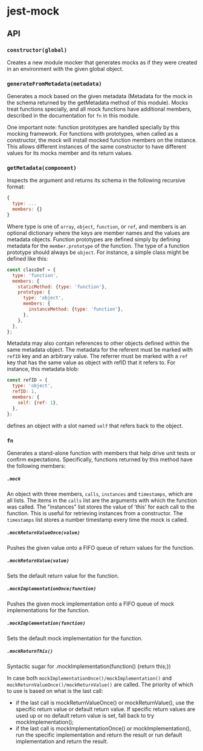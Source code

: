 # jest-mock

## API

### `constructor(global)`

Creates a new module mocker that generates mocks as if they were created in an
environment with the given global object.

### `generateFromMetadata(metadata)`

Generates a mock based on the given metadata (Metadata for the mock in the
schema returned by the getMetadata method of this module). Mocks treat functions
specially, and all mock functions have additional members, described in the
documentation for `fn` in this module.

One important note: function prototypes are handled specially by this mocking
framework. For functions with prototypes, when called as a constructor, the mock
will install mocked function members on the instance. This allows different
instances of the same constructor to have different values for its mocks member
and its return values.

### `getMetadata(component)`

Inspects the argument and returns its schema in the following recursive format:

```js
{
  type: ...
  members: {}
}
```

Where type is one of `array`, `object`, `function`, or `ref`, and members is an
optional dictionary where the keys are member names and the values are metadata
objects. Function prototypes are defined simply by defining metadata for the
`member.prototype` of the function. The type of a function prototype should
always be `object`. For instance, a simple class might be defined like this:

```js
const classDef = {
  type: 'function',
  members: {
    staticMethod: {type: 'function'},
    prototype: {
      type: 'object',
      members: {
        instanceMethod: {type: 'function'},
      },
    },
  },
};
```

Metadata may also contain references to other objects defined within the same
metadata object. The metadata for the referent must be marked with `refID` key
and an arbitrary value. The referrer must be marked with a `ref` key that has
the same value as object with refID that it refers to. For instance, this
metadata blob:

```js
const refID = {
  type: 'object',
  refID: 1,
  members: {
    self: {ref: 1},
  },
};
```

defines an object with a slot named `self` that refers back to the object.

### `fn`

Generates a stand-alone function with members that help drive unit tests or
confirm expectations. Specifically, functions returned by this method have the
following members:

##### `.mock`

An object with three members, `calls`, `instances` and `timestamps`, which are
all lists. The items in the `calls` list are the arguments with which the
function was called. The "instances" list stores the value of 'this' for each
call to the function. This is useful for retrieving instances from a
constructor. The `timestamps` list stores a number timestamp every time the mock
is called.

##### `.mockReturnValueOnce(value)`

Pushes the given value onto a FIFO queue of return values for the function.

##### `.mockReturnValue(value)`

Sets the default return value for the function.

##### `.mockImplementationOnce(function)`

Pushes the given mock implementation onto a FIFO queue of mock implementations
for the function.

##### `.mockImplementation(function)`

Sets the default mock implementation for the function.

##### `.mockReturnThis()`

Syntactic sugar for .mockImplementation(function() {return this;})

In case both `mockImplementationOnce()/mockImplementation()` and
`mockReturnValueOnce()/mockReturnValue()` are called. The priority of which to
use is based on what is the last call:

* if the last call is mockReturnValueOnce() or mockReturnValue(), use the
  specific return value or default return value. If specific return values are
  used up or no default return value is set, fall back to try
  mockImplementation();
* if the last call is mockImplementationOnce() or mockImplementation(), run the
  specific implementation and return the result or run default implementation
  and return the result.
